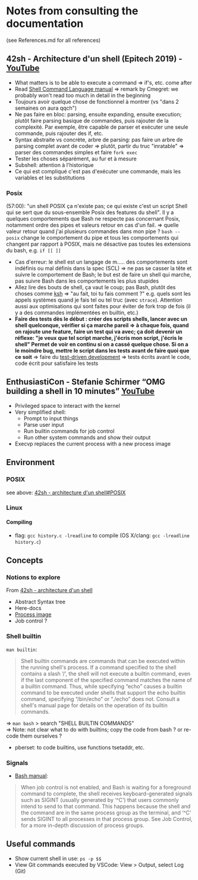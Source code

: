 # Notes from consulting the documentation
(see References.md for all references)
## 42sh - Architecture d'un shell (Epitech 2019) - [YouTube](https://www.youtube.com/watch?v=oIFRiwFRSRY&t=745s)
- What matters is to be able to execute a command => if's, etc. come after
- Read [Shell Command Language manual](https://pubs.opengroup.org/onlinepubs/9699919799/utilities/V3_chap02.html)
 	=> remark by Cmegret: we probably won't read too much in detail in the beginning
- Toujours avoir quelque chose de fonctionnel à montrer (vs "dans 2 semaines on aura qqch")
- Ne pas faire en bloc: parsing, ensuite expanding, ensuite execution; plutôt faire parsing basique de commandes, puis rajouter de la complexité. Par exemple, être capable de parser et exécuter une seule commande, puis rajouter des if, etc.
- Syntax abstraite vs concrète, arbre de parsing:
pas faire un arbre de parsing complet avant de coder => plutôt, partir du truc "inratable" => parser des commandes simples et faire `fork exec`
- Tester les choses séparément, au fur et à mesure
- Subshell: attention à l'historique
- Ce qui est compliqué c'est pas d'exécuter une commande, mais les variables et les substitutions
### Posix
(57:00): "un shell POSIX ça n'existe pas; ce qui existe c'est un script Shell qui se sert que du sous-ensemble Posix des features du shell". Il y a quelques comportements que Bash ne respecte pas concernant Posix, notamment ordre des pipes et valeurs retour en cas d'un fail. => quelle valeur retour quand j'ai plusieurs commandes dans mon pipe ? `bash --posix` change le comportement du pipe et tous les comportements qui changent par rapport à POSIX, mais ne désactive pas toutes les extensions du bash, e.g. `if [[ ]]`
- Cas d'erreur: le shell est un langage de m..... des comportements sont indéfinis ou mal définis dans la spec (SCL)
=> ne pas se casser la tête et suivre le comportement de Bash; le but est de faire un shell qui marche, pas suivre Bash dans les comportements les plus stupides
- Allez lire des bouts de shell, ça vaut le coup; pas Bash, plutôt des choses comme [ksh](https://github.com/openbsd/src/tree/master/bin/ksh) => "au fait, toi tu fais comment ?" e.g. quels sont les appels systèmes quand je fais tel ou tel truc (avec `strace`). Attention aussi aux optimisations qui sont faites pour éviter de fork trop de fois (il y a des commandes implémentées en builtin, etc.)
- **Faire des tests dès le début : créer des scripts shells, lancer avec un shell quelconque, vérifier si ça marche pareil
=> à chaque fois, quand on rajoute une feature, faire un test qui va avec; ça doit devenir un réflexe: "je veux que tel script marche, j'écris mon script, j'écris le shell" Permet de voir en continu si on a cassé quelque chose. Si on a le moindre bug, mettre le script dans les tests avant de faire quoi que ce soit**
=> faire du [test-driven development](https://en.wikipedia.org/wiki/Test-driven_development) => tests écrits avant le code, code écrit pour satisfaire les tests

## EnthusiastiCon - Stefanie Schirmer “OMG building a shell in 10 minutes” [YouTube](https://www.youtube.com/watch?v=k6TTj4C0LF0)
- Privileged space to interact with the kernel
- Very simplified shell:
	- Prompt to input things
	- Parse user input
	- Run builtin commands for job control
	- Run other system commands and show their output
- Execvp replaces the current process with a new process image

## Environment
### POSIX
see above: [42sh - architecture d'un shell#POSIX](#posix)

### Linux
#### Compiling
- flag: `gcc history.c -lreadline` to compile (OS X/clang: `gcc -lreadline history.c`)

## Concepts
### Notions to explore
From [42sh - architecture d'un shell](#42sh---architecture-dun-shell-epitech-2019---youtube)
- Abstract Syntax tree
- Here-docs
- [Process image](https://www.tutorialspoint.com/inter_process_communication/inter_process_communication_process_image.htm)
- Job control ?

### Shell builtin 
`man builtin`:
> Shell builtin commands are commands that can be executed within the running shell's process.
> If a command specified to the shell contains a slash ‘/’, the shell will not execute a builtin command, even if the last component of the specified command matches the name of a builtin command.  Thus, while specifying “echo” causes a builtin command to be executed under shells that support the echo builtin command, specifying “/bin/echo” or “./echo” does not.
> Consult a shell's manual page for details on the operation of its builtin commands.

=> `man bash` > search "SHELL BUILTIN COMMANDS"
<br>=> Note: not clear what to do with builtins; copy the code from bash ? or re-code them ourselves ?

- pberset: to code builtins, use functions tsetaddr, etc.

### Signals
- [Bash manual](https://www.gnu.org/software/bash/manual/html_node/Signals.html):
> When job control is not enabled, and Bash is waiting for a foreground command to complete, the shell receives keyboard-generated signals such as SIGINT (usually generated by ‘^C’) that users commonly intend to send to that command. This happens because the shell and the command are in the same process group as the terminal, and ‘^C’ sends SIGINT to all processes in that process group. See Job Control, for a more in-depth discussion of process groups.

## Useful commands
- Show current shell in use: `ps -p $$`
- View Git commands executed by VSCode: View > Output, select Log (Git)
